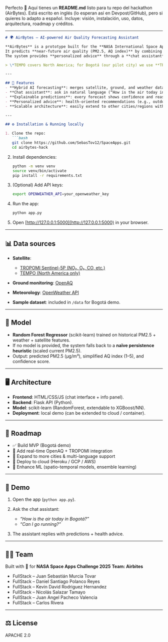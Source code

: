 Perfecto 🚀 Aquí tienes un **README.md** listo para tu repo del hackathon (AirBytes). Está escrito en inglés (lo esperan así en Devpost/GitHub), pero si quieres lo adapto a español. Incluye: visión, instalación, uso, datos, arquitectura, roadmap y créditos.

---

```markdown
# 🌍 AirBytes — AI-powered Air Quality Forecasting Assistant

**AirBytes** is a prototype built for the **NASA International Space Apps Challenge 2025**.  
It predicts **near-future air quality (PM2.5, AQ index)** by combining **satellite data (TROPOMI, TEMPO\*)**, **ground stations (OpenAQ)**, and **meteorological data (OpenWeather)**.  
The system provides **personalized advice** through a **chat assistant** interface, empowering communities to take informed health and lifestyle decisions.

> \*TEMPO covers North America; for Bogotá (our pilot city) we use **TROPOMI Sentinel-5P** and ground stations.

---

## 🚀 Features
- **Hybrid AI forecasting**: merges satellite, ground, and weather data.
- **Chat assistant**: ask in natural language (“How is the air today in Bogotá?”) and get predictions + health tips.
- **Explainable predictions**: every forecast shows confidence and reasoning.
- **Personalized advice**: health-oriented recommendations (e.g., outdoor activity safety, mask use).
- **Scalable architecture**: easily extend to other cities/regions with available data.

---

## ⚙️ Installation & Running locally

1. Clone the repo:
   ```bash
   git clone https://github.com/SebasTov12/SpaceApps.git
   cd airbytes-hack
````

2. Install dependencies:

   ```bash
   python -m venv venv
   source venv/bin/activate
   pip install -r requirements.txt
   ```

3. (Optional) Add API keys:

   ```bash
   export OPENWEATHER_API=your_openweather_key
   ```

4. Run the app:

   ```bash
   python app.py
   ```

5. Open [http://127.0.0.1:5000](http://127.0.0.1:5000) in your browser.

---

## 📊 Data sources

* **Satellite**:

  * [TROPOMI Sentinel-5P (NO₂, O₃, CO, etc.)](https://s5phub.copernicus.eu)
  * [TEMPO (North America only)](https://tempo.si.edu/)
* **Ground monitoring**: [OpenAQ](https://openaq.org/)
* **Meteorology**: [OpenWeather API](https://openweathermap.org/api)
* **Sample dataset**: included in `/data` for Bogotá demo.

---

## 🧠 Model

* **Random Forest Regressor** (scikit-learn) trained on historical PM2.5 + weather + satellite features.
* If no model is provided, the system falls back to a **naïve persistence heuristic** (scaled current PM2.5).
* Output: predicted PM2.5 (µg/m³), simplified AQ index (1–5), and confidence score.

---

## 🖥️ Architecture

* **Frontend**: HTML/CSS/JS (chat interface + info panel).
* **Backend**: Flask API (Python).
* **Model**: scikit-learn (RandomForest, extendable to XGBoost/NN).
* **Deployment**: local demo (can be extended to cloud / container).

---

## 📅 Roadmap

* ✅ Build MVP (Bogotá demo)
* 🔄 Add real-time OpenAQ + TROPOMI integration
* 🔄 Expand to more cities & multi-language support
* 🔄 Deploy to cloud (Heroku / GCP / AWS)
* 🔄 Enhance ML (spatio-temporal models, ensemble learning)

---

## 🎥 Demo

1. Open the app (`python app.py`).
2. Ask the chat assistant:

   * *“How is the air today in Bogotá?”*
   * *“Can I go running?”*
3. The assistant replies with predictions + health advice.

---

## 👩‍🚀 Team

Built with 💙 for **NASA Space Apps Challenge 2025**
**Team: Airbites**

* FullStack – Juan Sebastián Murcia Tovar
* FullStack – Daniel Santiago Polanco Reyes
* FullStack – Kevin David Rodriguez Hernandez
* FullStack – Nicolás Salazar Tamayo
* FullStack – Juan Angel Pacheco Valencia
* FullStack – Carlos Rivera

---

## ⚖️ License

APACHE 2.0